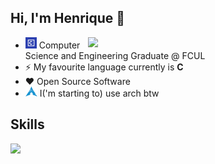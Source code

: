 ## Hi, I'm Henrique 👋

<img align='right' src="https://github-readme-stats.vercel.app/api/top-langs/?username=Euq1rneh&layout=compact&theme=blueberry&hide_border=true" width="380">

- <img src="https://raw.githubusercontent.com/Euq1rneh/Euq1rneh/main/FCUL_Logo.png" width="18" height="18"> Computer Science and Engineering Graduate @ FCUL
- ⚡ My favourite language currently is **C**
- ❤️ Open Source Software
- <img src="https://raw.githubusercontent.com/Euq1rneh/Euq1rneh/main/arch.svg" width="19" height="16"> I('m starting to) use arch btw

## Skills

<img align='left' src="https://skillicons.dev/icons?i=linux,c,java,py,git,html,css,js&perline=9" width="500">

<br></br>
<br></br>
